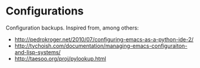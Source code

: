 Configurations
==============

Configuration backups.
Inspired from, among others:
* http://pedrokroger.net/2010/07/configuring-emacs-as-a-python-ide-2/
* http://tychoish.com/documentation/managing-emacs-configuraiton-and-lisp-systems/
* http://taesoo.org/proj/pylookup.html